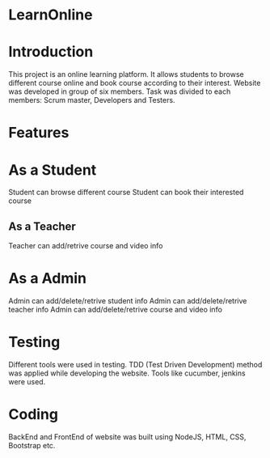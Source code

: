 # LearnOnline
# Introduction
This project is an online learning platform. It allows students to browse different course online and book course according to their interest.
Website was developed in group of six members. Task was divided to each members: Scrum master, Developers and Testers.
# Features
# As a Student
Student can browse different course
Student can book their interested course

## As a Teacher
Teacher can add/retrive course and video info

# As a Admin
Admin can add/delete/retrive student info
Admin can add/delete/retrive teacher info
Admin can add/delete/retrive course and video info

# Testing
Different tools were used in testing. TDD (Test Driven Development) method was applied while developing the website. Tools like cucumber, jenkins
were used.

# Coding
BackEnd and FrontEnd of website was built using NodeJS, HTML, CSS, Bootstrap etc.
